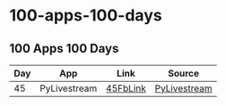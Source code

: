 # 100-apps-100-days
## 100 Apps 100 Days



| Day | App | Link | Source
| ------ | ------ |------ |------ |
| 45 | PyLivestream | [45FbLink] | [PyLivestream] |
  
[PyLivestream]: <https://github.com/scivision/PyLivestream>
[45FbLink]:<https://www.facebook.com/share/p/1VUzyQKMko5rpmNB/>
